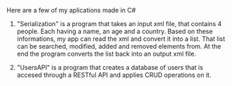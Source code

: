 Here are a few of my aplications made in C#

1.  "Serialization" is a program that takes an input xml file, that contains 4 people. Each having a name, an age and a country.
    Based on these informations, my app can read the xml and convert it into a list. That list can be searched, modified, added and removed elements from.
    At the end the program converts the list back into an output xml file.
    
2.  "UsersAPI" is a program that creates a database of users that is accesed through a RESTful API and applies CRUD operations on it.
